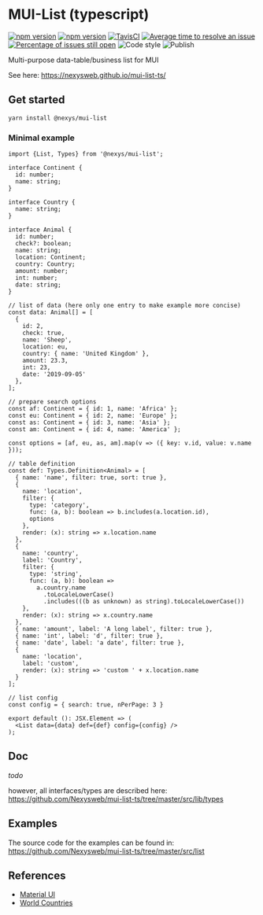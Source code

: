 # MUI-List (typescript)

[![npm version](https://badge.fury.io/js/%40nexys%2Fmui-list.svg)](https://www.npmjs.com/package/@nexys/mui-list)
[![npm version](https://img.shields.io/npm/v/@nexys/mui-list.svg)](https://www.npmjs.com/package/@nexys/mui-list)
[![TavisCI](https://travis-ci.com/Nexysweb/mui-list-ts.svg?branch=master)](https://travis-ci.com/Nexysweb/mui-list-ts)
[![Average time to resolve an issue](http://isitmaintained.com/badge/resolution/nexysweb/mui-list-ts.svg)](http://isitmaintained.com/project/nexysweb/mui-list-ts "Average time to resolve an issue")
[![Percentage of issues still open](http://isitmaintained.com/badge/open/nexysweb/mui-list-ts.svg)](http://isitmaintained.com/project/nexysweb/mui-list-ts "Percentage of issues still open")
![Code style](https://img.shields.io/badge/code_style-prettier-ff69b4.svg)
![Publish](https://github.com/Nexysweb/mui-list-ts/workflows/Publish/badge.svg)


Multi-purpose data-table/business list for MUI

See here: https://nexysweb.github.io/mui-list-ts/

## Get started

`yarn install @nexys/mui-list`

### Minimal example

```
import {List, Types} from '@nexys/mui-list';

interface Continent {
  id: number;
  name: string;
}

interface Country {
  name: string;
}

interface Animal {
  id: number;
  check?: boolean;
  name: string;
  location: Continent;
  country: Country;
  amount: number;
  int: number;
  date: string;
}

// list of data (here only one entry to make example more concise)
const data: Animal[] = [
  {
    id: 2,
    check: true,
    name: 'Sheep',
    location: eu,
    country: { name: 'United Kingdom' },
    amount: 23.3,
    int: 23,
    date: '2019-09-05'
  },
];

// prepare search options
const af: Continent = { id: 1, name: 'Africa' };
const eu: Continent = { id: 2, name: 'Europe' };
const as: Continent = { id: 3, name: 'Asia' };
const am: Continent = { id: 4, name: 'America' };

const options = [af, eu, as, am].map(v => ({ key: v.id, value: v.name }));

// table definition
const def: Types.Definition<Animal> = [
  { name: 'name', filter: true, sort: true },
  {
    name: 'location',
    filter: {
      type: 'category',
      func: (a, b): boolean => b.includes(a.location.id),
      options
    },
    render: (x): string => x.location.name
  },
  {
    name: 'country',
    label: 'Country',
    filter: {
      type: 'string',
      func: (a, b): boolean =>
        a.country.name
          .toLocaleLowerCase()
          .includes(((b as unknown) as string).toLocaleLowerCase())
    },
    render: (x): string => x.country.name
  },
  { name: 'amount', label: 'A long label', filter: true },
  { name: 'int', label: 'd', filter: true },
  { name: 'date', label: 'a date', filter: true },
  {
    name: 'location',
    label: 'custom',
    render: (x): string => 'custom ' + x.location.name
  }
];

// list config
const config = { search: true, nPerPage: 3 }

export default (): JSX.Element => (
  <List data={data} def={def} config={config} />
);

```


## Doc 

_todo_ 

however, all interfaces/types are described here: https://github.com/Nexysweb/mui-list-ts/tree/master/src/lib/types

## Examples

The source code for the examples can be found in: https://github.com/Nexysweb/mui-list-ts/tree/master/src/list

## References

* [Material UI](https://github.com/mui-org/material-ui)
* [World Countries](https://mledoze.github.io/countries/)

